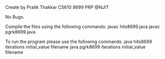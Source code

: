 Create by Pratik Thakkar CS610 8699 PRP @NJIT

No Bugs.

Compile the files using the following commands:
javac hits8699.java
javac pgrk8699.java

To run the program please use the following commands:
java hits8699 iterations initial_value filename
java pgrk8699 iterations initial_value filename
